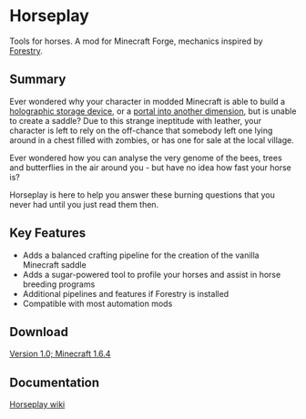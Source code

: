 Horseplay
=========

Tools for horses. A mod for Minecraft Forge, mechanics inspired by [Forestry](http://forestry.sengir.net/wiki.new/doku.php).

Summary
-------

Ever wondered why your character in modded Minecraft is able to build a [holographic storage device](http://ae-mod.info/Spatial-Containment-Structure/), or a [portal into another dimension](http://minecraft.gamepedia.com/Nether_portal), but is unable to create a saddle? Due to this strange ineptitude with leather, your character is left to rely on the off-chance that somebody left one lying around in a chest filled with zombies, or has one for sale at the local village.

Ever wondered how you can analyse the very genome of the bees, trees and butterflies in the air around you - but have no idea how fast your horse is?

Horseplay is here to help you answer these burning questions that you never had until you just read them then.

Key Features
------------

* Adds a balanced crafting pipeline for the creation of the vanilla Minecraft saddle
* Adds a sugar-powered tool to profile your horses and assist in horse breeding programs
* Additional pipelines and features if Forestry is installed
* Compatible with most automation mods

Download
--------

[Version 1.0; Minecraft 1.6.4](https://github.com/doctorceph/horseplay/raw/master/resources/artifacts/drceph.horseplay.1.0.zip)

Documentation
-------------

[Horseplay wiki](https://github.com/doctorceph/horseplay/wiki)
